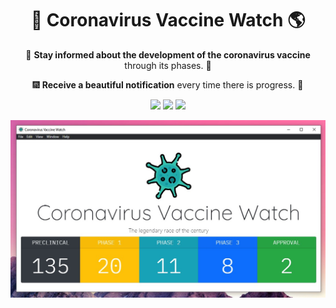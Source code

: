 <h1 align="center">
    💉 Coronavirus Vaccine Watch 🌎
</h1>

<p align="center">
    📰 <b>Stay informed about the development of the coronavirus vaccine</b> through its phases. 💉
</p>
<p align="center">
    🎆 <b>Receive a beautiful notification</b> every time there is progress. 🎉
</p>

<p align="center">
<a href="https://reactjs.org/"><img src="https://img.shields.io/static/v1?label=Using&message=NodeJS&color=02c73d" /></a>
<a href="http://electronjs.org/"><img src="https://img.shields.io/static/v1?label=Builded%20with&message=Electron%209.2&color=764dff" /></a>
<a href="https://www.npmjs.com/package/node-notifier"><img src="https://img.shields.io/static/v1?label=Builded%20with&message=Node%20Notifier%209.2&color=764dff" /></a>
</p>

<img src="./screenshot.jpg" align="center">
